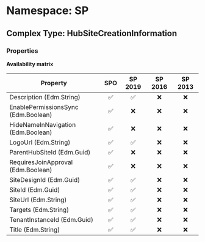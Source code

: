 # Namespace: SP

## Complex Type: HubSiteCreationInformation

### Properties

**Availability matrix**

Property | SPO | SP 2019 | SP 2016 | SP 2013
----------|:---:|:-------:|:-------:|:-------:
Description (Edm.String) | ✅ | ✅ | ❌ | ❌
EnablePermissionsSync (Edm.Boolean) | ✅ | ❌ | ❌ | ❌
HideNameInNavigation (Edm.Boolean) | ✅ | ❌ | ❌ | ❌
LogoUrl (Edm.String) | ✅ | ✅ | ❌ | ❌
ParentHubSiteId (Edm.Guid) | ✅ | ❌ | ❌ | ❌
RequiresJoinApproval (Edm.Boolean) | ✅ | ❌ | ❌ | ❌
SiteDesignId (Edm.Guid) | ✅ | ✅ | ❌ | ❌
SiteId (Edm.Guid) | ✅ | ✅ | ❌ | ❌
SiteUrl (Edm.String) | ✅ | ✅ | ❌ | ❌
Targets (Edm.String) | ✅ | ✅ | ❌ | ❌
TenantInstanceId (Edm.Guid) | ✅ | ✅ | ❌ | ❌
Title (Edm.String) | ✅ | ✅ | ❌ | ❌